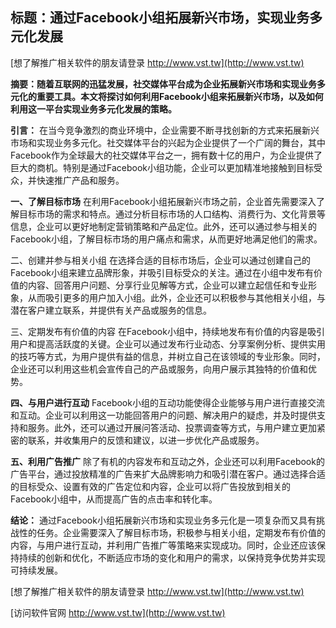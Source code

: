 ## **标题：通过Facebook小组拓展新兴市场，实现业务多元化发展**

[想了解推广相关软件的朋友请登录 http://www.vst.tw](http://www.vst.tw)

**摘要：随着互联网的迅猛发展，社交媒体平台成为企业拓展新兴市场和实现业务多元化的重要工具。本文将探讨如何利用Facebook小组来拓展新兴市场，以及如何利用这一平台实现业务多元化发展的策略。**

**引言：**
在当今竞争激烈的商业环境中，企业需要不断寻找创新的方式来拓展新兴市场和实现业务多元化。社交媒体平台的兴起为企业提供了一个广阔的舞台，其中Facebook作为全球最大的社交媒体平台之一，拥有数十亿的用户，为企业提供了巨大的商机。特别是通过Facebook小组功能，企业可以更加精准地接触到目标受众，并快速推广产品和服务。

**一、了解目标市场**
在利用Facebook小组拓展新兴市场之前，企业首先需要深入了解目标市场的需求和特点。通过分析目标市场的人口结构、消费行为、文化背景等信息，企业可以更好地制定营销策略和产品定位。此外，还可以通过参与相关的Facebook小组，了解目标市场的用户痛点和需求，从而更好地满足他们的需求。

二、创建并参与相关小组
在选择合适的目标市场后，企业可以通过创建自己的Facebook小组来建立品牌形象，并吸引目标受众的关注。通过在小组中发布有价值的内容、回答用户问题、分享行业见解等方式，企业可以建立起信任和专业形象，从而吸引更多的用户加入小组。此外，企业还可以积极参与其他相关小组，与潜在客户建立联系，并提供有关产品或服务的信息。

三、定期发布有价值的内容
在Facebook小组中，持续地发布有价值的内容是吸引用户和提高活跃度的关键。企业可以通过发布行业动态、分享案例分析、提供实用的技巧等方式，为用户提供有益的信息，并树立自己在该领域的专业形象。同时，企业还可以利用这些机会宣传自己的产品或服务，向用户展示其独特的价值和优势。

**四、与用户进行互动**
Facebook小组的互动功能使得企业能够与用户进行直接交流和互动。企业可以利用这一功能回答用户的问题、解决用户的疑虑，并及时提供支持和服务。此外，还可以通过开展问答活动、投票调查等方式，与用户建立更加紧密的联系，并收集用户的反馈和建议，以进一步优化产品或服务。

**五、利用广告推广**
除了有机的内容发布和互动之外，企业还可以利用Facebook的广告平台，通过投放精准的广告来扩大品牌影响力和吸引潜在客户。通过选择合适的目标受众、设置有效的广告定位和内容，企业可以将广告投放到相关的Facebook小组中，从而提高广告的点击率和转化率。

**结论：**
通过Facebook小组拓展新兴市场和实现业务多元化是一项复杂而又具有挑战性的任务。企业需要深入了解目标市场，积极参与相关小组，定期发布有价值的内容，与用户进行互动，并利用广告推广等策略来实现成功。同时，企业还应该保持持续的创新和优化，不断适应市场的变化和用户的需求，以保持竞争优势并实现可持续发展。

[想了解推广相关软件的朋友请登录 http://www.vst.tw](http://www.vst.tw)


[访问软件官网 http://www.vst.tw](http://www.vst.tw)
